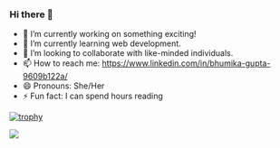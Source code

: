### Hi there 👋

- 🔭 I’m currently working on something exciting!
- 🌱 I’m currently learning web development.
- 👯 I’m looking to collaborate with like-minded individuals.
- 📫 How to reach me: https://www.linkedin.com/in/bhumika-gupta-9609b122a/
- 😄 Pronouns: She/Her
- ⚡ Fun fact: I can spend hours reading

[![trophy](https://github-profile-trophy.vercel.app/?username=bh-g&theme=onedark)](https://github.com/ryo-ma/github-profile-trophy)


<div>
  
  <img src="https://github-readme-stats.vercel.app/api/top-langs/?username=bh-g&theme=onedark" />
</div>
